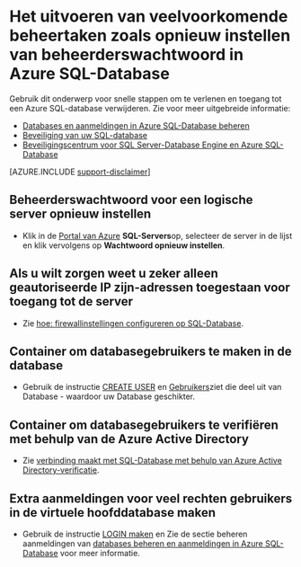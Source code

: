 <properties
    pageTitle="Hoe moet u doen beheertaken bijvoorbeeld beheerderswachtwoord opnieuw instellen | Microsoft Azure"
    description="Beschrijving van het uitvoeren van veelvoorkomende beheertaken in SQL-Database. Bijvoorbeeld beheerderswachtwoord opnieuw in te stellen, toewijzen en verwijderen van access."
    services="sql-database"
    documentationCenter=""
    authors="v-shysun"
    manager="felixwu"
    editor=""
    keywords="beheerderswachtwoord opnieuw instellen"/>

<tags
    ms.service="sql-database"
    ms.workload="data-management"
    ms.tgt_pltfrm="na"
    ms.devlang="na"
    ms.topic="article"
    ms.date="09/13/2016"
    ms.author="v-shysun"/>

# <a name="how-to-perform-common-administrative-tasks-such-as-resetting-admin-password-in-azure-sql-database"></a>Het uitvoeren van veelvoorkomende beheertaken zoals opnieuw instellen van beheerderswachtwoord in Azure SQL-Database
Gebruik dit onderwerp voor snelle stappen om te verlenen en toegang tot een Azure SQL-database verwijderen. Zie voor meer uitgebreide informatie:

- [Databases en aanmeldingen in Azure SQL-Database beheren](sql-database-manage-logins.md)
- [Beveiliging van uw SQL-database](sql-database-security.md)
- [Beveiligingscentrum voor SQL Server-Database Engine en Azure SQL-Database](https://msdn.microsoft.com/library/bb510589)


[AZURE.INCLUDE [support-disclaimer](../../includes/support-disclaimer.md)]

## <a name="to-reset-admin-password-for-a-logical-server"></a>Beheerderswachtwoord voor een logische server opnieuw instellen

- Klik in de [Portal van Azure](https://portal.azure.com) **SQL-Servers**op, selecteer de server in de lijst en klik vervolgens op **Wachtwoord opnieuw instellen**.

## <a name="to-help-make-sure-only-authorized-ip-addresses-are-allowed-to-access-the-server"></a>Als u wilt zorgen weet u zeker alleen geautoriseerde IP zijn-adressen toegestaan voor toegang tot de server
- Zie [hoe: firewallinstellingen configureren op SQL-Database](sql-database-configure-firewall-settings.md).

## <a name="to-create-contained-database-users-in-the-user-database"></a>Container om databasegebruikers te maken in de database
- Gebruik de instructie [CREATE USER](https://msdn.microsoft.com/library/ms173463.aspx) en [Gebruikers](https://msdn.microsoft.com/library/ff929188.aspx)ziet die deel uit van Database - waardoor uw Database geschikter.

## <a name="to-authenticate-contained-database-users-by-using-your-azure-active-directory"></a>Container om databasegebruikers te verifiëren met behulp van de Azure Active Directory
- Zie [verbinding maakt met SQL-Database met behulp van Azure Active Directory-verificatie](sql-database-aad-authentication.md).

## <a name="to-create-additional-logins-for-high-privileged-users-in-the-virtual-master-database"></a>Extra aanmeldingen voor veel rechten gebruikers in de virtuele hoofddatabase maken
- Gebruik de instructie [LOGIN maken](https://msdn.microsoft.com/library/ms189751.aspx) en Zie de sectie beheren aanmeldingen van [databases beheren en aanmeldingen in Azure SQL-Database](sql-database-manage-logins.md) voor meer informatie.
